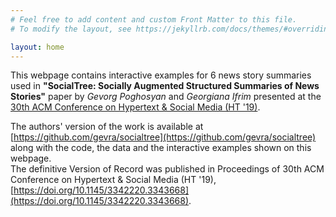 ```yaml
---
# Feel free to add content and custom Front Matter to this file.
# To modify the layout, see https://jekyllrb.com/docs/themes/#overriding-theme-defaults

layout: home
---
```


This webpage contains interactive examples for 6 news story summaries used in <b>"SocialTree: Socially Augmented Structured Summaries of News Stories"</b> paper by <i>Gevorg Poghosyan</i> and <i>Georgiana Ifrim</i> presented at the [30th ACM Conference on Hypertext & Social Media (HT '19)](https://human.iisys.de/ht2019/).

The authors' version of the work is available at [https://github.com/gevra/socialtree](https://github.com/gevra/socialtree) along with the code, the data and the interactive examples shown on this webpage.
<br> 
The definitive Version of Record was published in Proceedings of 30th ACM Conference on Hypertext & Social Media (HT '19), [https://doi.org/10.1145/3342220.3343668](https://doi.org/10.1145/3342220.3343668).
